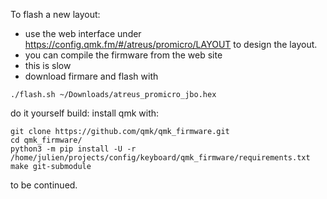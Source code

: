 To flash a new layout:

- use the web interface under  https://config.qmk.fm/#/atreus/promicro/LAYOUT to design the layout.
- you can compile the firmware from the web site
- this is slow
- download firmare and flash with
```
./flash.sh ~/Downloads/atreus_promicro_jbo.hex
```

do it yourself build:
install qmk with:
```
git clone https://github.com/qmk/qmk_firmware.git
cd qmk_firmware/
python3 -m pip install -U -r /home/julien/projects/config/keyboard/qmk_firmware/requirements.txt
make git-submodule
```
to be continued.
